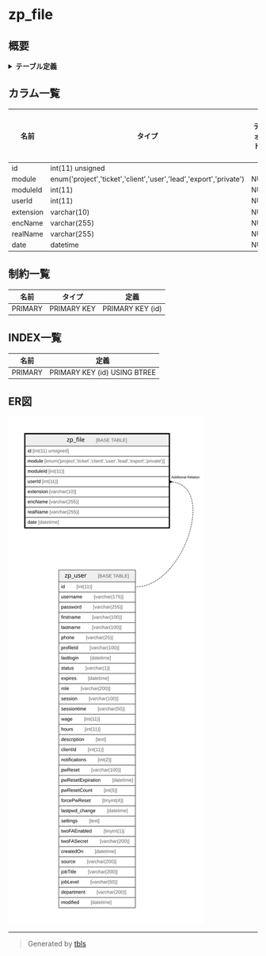 # zp_file

## 概要

<details>
<summary><strong>テーブル定義</strong></summary>

```sql
CREATE TABLE `zp_file` (
  `id` int(11) unsigned NOT NULL AUTO_INCREMENT,
  `module` enum('project','ticket','client','user','lead','export','private') DEFAULT NULL,
  `moduleId` int(11) DEFAULT NULL,
  `userId` int(11) DEFAULT NULL,
  `extension` varchar(10) DEFAULT NULL,
  `encName` varchar(255) DEFAULT NULL,
  `realName` varchar(255) DEFAULT NULL,
  `date` datetime DEFAULT NULL,
  PRIMARY KEY (`id`)
) ENGINE=InnoDB DEFAULT CHARSET=utf8mb4 COLLATE=utf8mb4_unicode_ci
```

</details>

## カラム一覧

| 名前        | タイプ                                                                | デフォルト値       | Nullable | Extra Definition | 子テーブル      | 親テーブル                 | コメント     |
| --------- | ------------------------------------------------------------------ | ------------ | -------- | ---------------- | ---------- | --------------------- | -------- |
| id        | int(11) unsigned                                                   |              | false    | auto_increment   |            |                       |          |
| module    | enum('project','ticket','client','user','lead','export','private') | NULL         | true     |                  |            |                       |          |
| moduleId  | int(11)                                                            | NULL         | true     |                  |            |                       |          |
| userId    | int(11)                                                            | NULL         | true     |                  |            | [zp_user](zp_user.md) |          |
| extension | varchar(10)                                                        | NULL         | true     |                  |            |                       |          |
| encName   | varchar(255)                                                       | NULL         | true     |                  |            |                       |          |
| realName  | varchar(255)                                                       | NULL         | true     |                  |            |                       |          |
| date      | datetime                                                           | NULL         | true     |                  |            |                       |          |

## 制約一覧

| 名前      | タイプ         | 定義               |
| ------- | ----------- | ---------------- |
| PRIMARY | PRIMARY KEY | PRIMARY KEY (id) |

## INDEX一覧

| 名前      | 定義                           |
| ------- | ---------------------------- |
| PRIMARY | PRIMARY KEY (id) USING BTREE |

## ER図

![er](zp_file.svg)

---

> Generated by [tbls](https://github.com/k1LoW/tbls)
